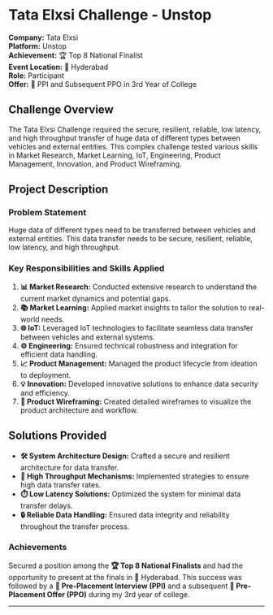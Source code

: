 # Tata Elxsi Challenge - Unstop

**Company:** Tata Elxsi  
**Platform:** Unstop  
**Achievement:** 🏆 Top 8 National Finalist  
**Event Location:** 📍 Hyderabad  
**Role:** Participant  
**Offer:** 💼 PPI and Subsequent PPO in 3rd Year of College

## Challenge Overview

The Tata Elxsi Challenge required the secure, resilient, reliable, low latency, and high throughput transfer of huge data of different types between vehicles and external entities. This complex challenge tested various skills in Market Research, Market Learning, IoT, Engineering, Product Management, Innovation, and Product Wireframing.

## Project Description

### Problem Statement

Huge data of different types need to be transferred between vehicles and external entities. This data transfer needs to be secure, resilient, reliable, low latency, and high throughput.

### Key Responsibilities and Skills Applied

1. **📊 Market Research:** Conducted extensive research to understand the current market dynamics and potential gaps.
2. **📚 Market Learning:** Applied market insights to tailor the solution to real-world needs.
3. **🌐 IoT:** Leveraged IoT technologies to facilitate seamless data transfer between vehicles and external systems.
4. **⚙️ Engineering:** Ensured technical robustness and integration for efficient data handling.
5. **📈 Product Management:** Managed the product lifecycle from ideation to deployment.
6. **💡 Innovation:** Developed innovative solutions to enhance data security and efficiency.
7. **📝 Product Wireframing:** Created detailed wireframes to visualize the product architecture and workflow.

## Solutions Provided

- **🛠️ System Architecture Design:** Crafted a secure and resilient architecture for data transfer.
- **🚀 High Throughput Mechanisms:** Implemented strategies to ensure high data transfer rates.
- **⏱️ Low Latency Solutions:** Optimized the system for minimal data transfer delays.
- **🔒 Reliable Data Handling:** Ensured data integrity and reliability throughout the transfer process.

### Achievements

Secured a position among the **🏆 Top 8 National Finalists** and had the opportunity to present at the finals in 📍 Hyderabad. This success was followed by a **💼 Pre-Placement Interview (PPI)** and a subsequent **💼 Pre-Placement Offer (PPO)** during my 3rd year of college.

---

